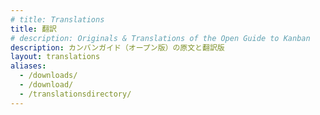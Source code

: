 ```yaml
---
# title: Translations
title: 翻訳
# description: Originals & Translations of the Open Guide to Kanban
description: カンバンガイド（オープン版）の原文と翻訳版
layout: translations
aliases:
  - /downloads/
  - /download/
  - /translationsdirectory/
---
```


